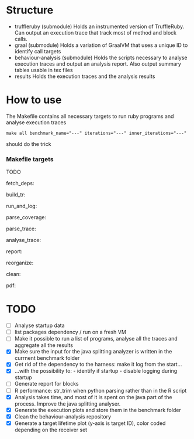 # Structure
- truffleruby (submodule)
Holds an instrumented version of TruffleRuby. Can output an execution trace that track most of method and block calls.
- graal (submodule)
Holds a variation of GraalVM that uses a unique ID to identify call targets
- behaviour-analysis (submodule)
Holds the scripts necessary to analyse execution traces and output an analysis report.
Also output summary tables usable in tex files
- results
Holds the execution traces and the analysis results

# How to use
The Makefile contains all necessary targets to run ruby programs and analyse execution traces

    make all benchmark_name="---" iterations="---" inner_iterations="---"

should do the trick

### Makefile targets

TODO

fetch_deps:


build_tr: 

     
run_and_log:


parse_coverage:


parse_trace:


analyse_trace:

		  
report:


reorganize:


clean:


pdf:


# TODO
- [ ] Analyse startup data
- [ ] list packages dependency / run on a fresh VM
- [ ] Make it possible to run a list of programs, analyse all the traces and aggregate all the results
- [x] Make sure the input for the java splitting analyzer is written in the currnent benchmark folder
- [x] Get rid of the dependency to the harness: make it log from the start...
- [x] ...with the possibility to: - identify if startup - disable logging during startup
- [ ] Generate report for blocks
- [ ] R performance: str_trim when python parsing rather than in the R script
- [x] Analysis takes time, and most of it is spent on the java part of the process. Improve the java splitting analyser.
- [x] Generate the execution plots and store them in the benchmark folder
- [x] Clean the behaviour-analysis repository
- [x] Generate a target lifetime plot (y-axis is target ID), color coded depending on the receiver set
